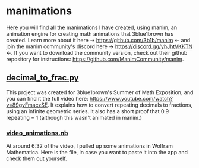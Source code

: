 # manimations
Here you will find all the manimations I have created, using manim, an animation engine for creating math animations that 3blue1brown has created. Learn more about it here -> https://github.com/3b1b/manim <- and join the manim community's discord here -> https://discord.gg/yhJhtVKKTN <-. If you want to download the community version, check out their github repository for instructions: https://github.com/ManimCommunity/manim. 

## [decimal_to_frac.py](https://github.com/Sri-SriPod/manimations/blob/master/decimal_to_frac.py)
This project was created for 3blue1brown's Summer of Math Exposition, and you can find it the full video here: https://www.youtube.com/watch?v=89gvFmaczSE. It explains how to convert repeating decimals to fractions, using an infinite geometric series. It also has a short proof that 0.9 repeating = 1 (although this wasn't animated in manim.)
### [video_animations.nb](https://github.com/Sri-SriPod/manimations/blob/master/video_animations.nb)
At around 6:32 of the video, I pulled up some animations in Wolfram Mathematica. Here is the file, in case you want to paste it into the app and check them out yourself. 



